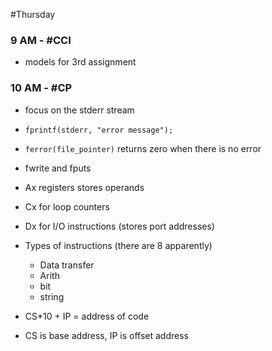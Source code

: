 #Thursday 
### 9 AM - #CCI 
- models for 3rd assignment

### 10 AM - #CP 
- focus on the stderr stream
- `fprintf(stderr, "error message");`
- `ferror(file_pointer)` returns zero when there is no error
- fwrite and fputs


- Ax registers stores operands
- Cx for loop counters
- Dx for I/O instructions (stores port addresses)
- Types of instructions (there are 8 apparently)
	- Data transfer
	- Arith
	- bit 
	- string

- CS\*10 + IP = address of code
- CS is base address, IP is offset address
